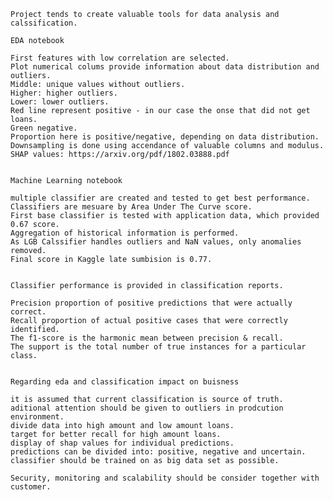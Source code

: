     Project tends to create valuable tools for data analysis and calssification. 

    EDA notebook
    
    First features with low correlation are selected.
    Plot numerical colums provide information about data distribution and outliers.
    Middle: unique values without outliers.
    Higher: higher outliers.
    Lower: lower outliers.
    Red line represent positive - in our case the onse that did not get loans.
    Green negative.
    Proportion here is positive/negative, depending on data distribution.
    Downsampling is done using accendance of valuable columns and modulus.
    SHAP values: https://arxiv.org/pdf/1802.03888.pdf

    
    Machine Learning notebook
    
    multiple classifier are created and tested to get best performance.
    Classifiers are mesuare by Area Under The Curve score.
    First base classifier is tested with application data, which provided 0.67 score.
    Aggregation of historical information is performed.
    As LGB Calssifier handles outliers and NaN values, only anomalies removed.
    Final score in Kaggle late sumbision is 0.77.
    
    
    Classifier performance is provided in classification reports.
    
    Precision proportion of positive predictions that were actually correct.
    Recall proportion of actual positive cases that were correctly identified.
    The f1-score is the harmonic mean between precision & recall.
    The support is the total number of true instances for a particular class.


    Regarding eda and classification impact on buisness
    
    it is assumed that current classification is source of truth.
    aditional attention should be given to outliers in prodcution environment.
    divide data into high amount and low amount loans.
    target for better recall for high amount loans. 
    display of shap values for individual predictions.
    predictions can be divided into: positive, negative and uncertain.
    classifier should be trained on as big data set as possible.
    
    Security, monitoring and scalability should be consider together with customer.
